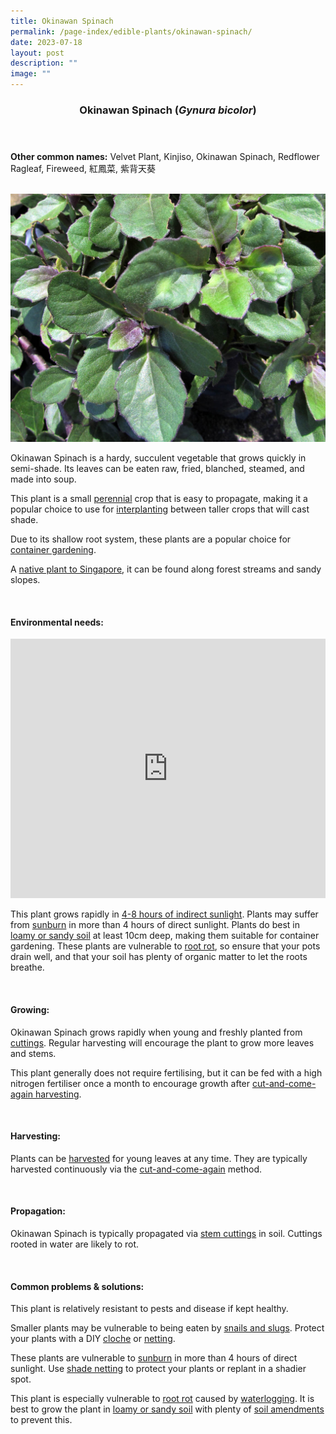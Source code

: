 ```yaml
---
title: Okinawan Spinach
permalink: /page-index/edible-plants/okinawan-spinach/
date: 2023-07-18
layout: post
description: ""
image: ""
---
```

<header>
	<h3>Okinawan Spinach (<em>Gynura bicolor</em>)</h3>
</header>
	
<section>
	<p><strong>Other common names:</strong> Velvet Plant, Kinjiso, Okinawan Spinach, Redflower Ragleaf, Fireweed, 紅鳳菜, 紫背天葵</p>
	<br>
</section>

<section>
	<img title="A closeup of Okinawan Spinach. Photo by Victoria Lim." src="/images/Plants/okinawanspinach_victorialim.jpg">
	<p>Okinawan Spinach is a hardy, succulent vegetable that grows quickly in semi-shade. Its leaves can be eaten raw, fried, blanched, steamed, and made into soup.</p>
	<p>This plant is a small <a href="/learn-more-about-gardening/glossary/#p">perennial</a> crop that is easy to propagate, making it a popular choice to use for <a href="/page-index/horticulture-techniques/plant-spacing/">interplanting</a> between taller crops that will cast shade.</p>
 <p>Due to its shallow root system, these plants are a popular choice for <a href="/page-index/horticulture-techniques/planting-in-containers/">container gardening</a>.</p>
	<p>A <a href="/page-index/glossary/native-plants/">native plant to Singapore</a>, it can be found along forest streams and sandy slopes.</p>
	<br>
</section>

<section>
	<h4>Environmental needs:</h4>
			<iframe width="100%" height="415" src="https://www.youtube.com/embed/SfuujJwcZR8" title="YouTube video player" frameborder="0" allow="accelerometer; autoplay; clipboard-write; encrypted-media; gyroscope; picture-in-picture; web-share" allowfullscreen=""></iframe><br>
		<p>This plant grows rapidly in <a href="/page-index/horticulture-techniques/gauging-light/">4-8 hours of indirect sunlight</a>. Plants may suffer from <a href="/page-index/plant-problems/sunburn/">sunburn</a> in more than 4 hours of direct sunlight. Plants do best in <a href="/page-index/horticulture-techniques/soil/">loamy or sandy soil</a> at least 10cm deep, making them suitable for container gardening. These plants are vulnerable to <a href="/page-index/plant-problems/root-rot/">root rot</a>, so ensure that your pots drain well, and that your soil has plenty of organic matter to let the roots breathe.</p>
	<br>
</section>
	
<section>
	<h4>Growing:</h4>
		<p>Okinawan Spinach grows rapidly when young and freshly planted from <a href="/page-index/horticulture-techniques/propagating-by-cuttings/">cuttings</a>. Regular harvesting will encourage the plant to grow more leaves and stems.</p>
		<p>This plant generally does not require fertilising, but it can be fed with a high nitrogen fertiliser once a month to encourage growth after <a href="/page-index/horticulture-techniques/cut-and-come-again/">cut-and-come-again harvesting</a>.</p>
	<br>
</section>

<section>
	<h4>Harvesting:</h4>
		<p>Plants can be <a href="/page-index/horticulture-techniques/harvesting-hygiene/">harvested</a> for young leaves at any time. They are typically harvested continuously via the <a href="/page-index/horticulture-techniques/cut-and-come-again/">cut-and-come-again</a> method.</p>
	<br>
</section>

<section>
	<h4>Propagation:</h4>
		<p>Okinawan Spinach is typically propagated via <a href="/page-index/horticulture-techniques/propagating-by-cuttings/">stem cuttings</a> in soil. Cuttings rooted in water are likely to rot.</p>
	<br>
</section>

<section>
	<h4>Common problems &amp; solutions:</h4>
		<p>This plant is relatively resistant to pests and disease if kept healthy.</p>
	<p>Smaller plants may be vulnerable to being eaten by <a href="/page-index/pests/snails-and-slugs/">snails and slugs</a>. Protect your plants with a DIY <a href="/page-index/horticulture-techniques/cloches">cloche</a> or <a href="/page-index/hardscapes/netting">netting</a>.</p>
			<p>These plants are vulnerable to <a href="/page-index/plant-problems/sunburn/">sunburn</a> in more than 4 hours of direct sunlight. Use <a href="/page-index/hardscapes/netting/">shade netting</a> to protect your plants or replant in a shadier spot.</p>
				<p>This plant is especially vulnerable to <a href="/page-index/plant-problems/root-rot/">root rot</a> caused by <a href="/page-index/plant-problems/waterlogging/">waterlogging</a>. It is best to grow the plant in <a href="/page-index/horticulture-techniques/soil/">loamy or sandy soil</a> with plenty of  <a href="/page-index/horticulture-techniques/soil-amendments/">soil amendments</a> to prevent this.</p>
	<br>
</section>
